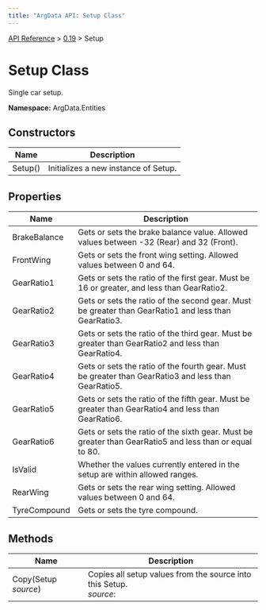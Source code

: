```yaml
---
title: "ArgData API: Setup Class"
---
```


[API Reference](/argdata/api/) &gt; [0.19](/argdata/api/0.19/) &gt; Setup

# Setup Class

Single car setup.

**Namespace:** ArgData.Entities

## Constructors

<table class="table table-bordered table-striped ">
<thead>
  <tr>
    <th>Name</th>
    <th>Description</th>
  </tr>
</thead>
<tbody>
  <tr>
    <td>Setup()</td>
    <td>Initializes a new instance of Setup.</td>
  </tr>
</tbody>
</table>


## Properties

<table class="table table-bordered table-striped ">
<thead>
  <tr>
    <th>Name</th>
    <th>Description</th>
  </tr>
</thead>
<tbody>
  <tr>
    <td>BrakeBalance</td>
    <td>Gets or sets the brake balance value. Allowed values between -32 (Rear) and 32 (Front).</td>
  </tr>
  <tr>
    <td>FrontWing</td>
    <td>Gets or sets the front wing setting. Allowed values between 0 and 64.</td>
  </tr>
  <tr>
    <td>GearRatio1</td>
    <td>Gets or sets the ratio of the first gear. Must be 16 or greater, and less than GearRatio2.</td>
  </tr>
  <tr>
    <td>GearRatio2</td>
    <td>Gets or sets the ratio of the second gear. Must be greater than GearRatio1 and less than GearRatio3.</td>
  </tr>
  <tr>
    <td>GearRatio3</td>
    <td>Gets or sets the ratio of the third gear. Must be greater than GearRatio2 and less than GearRatio4.</td>
  </tr>
  <tr>
    <td>GearRatio4</td>
    <td>Gets or sets the ratio of the fourth gear. Must be greater than GearRatio3 and less than GearRatio5.</td>
  </tr>
  <tr>
    <td>GearRatio5</td>
    <td>Gets or sets the ratio of the fifth gear. Must be greater than GearRatio4 and less than GearRatio6.</td>
  </tr>
  <tr>
    <td>GearRatio6</td>
    <td>Gets or sets the ratio of the sixth gear. Must be greater than GearRatio5 and less than or equal to 80.</td>
  </tr>
  <tr>
    <td>IsValid</td>
    <td>Whether the values currently entered in the setup are within allowed ranges.</td>
  </tr>
  <tr>
    <td>RearWing</td>
    <td>Gets or sets the rear wing setting. Allowed values between 0 and 64.</td>
  </tr>
  <tr>
    <td>TyreCompound</td>
    <td>Gets or sets the tyre compound.</td>
  </tr>
</tbody>
</table>


## Methods

<table class="table table-bordered table-striped ">
<thead>
  <tr>
    <th>Name</th>
    <th>Description</th>
  </tr>
</thead>
<tbody>
  <tr>
    <td>Copy(Setup <em>source</em>)</td>
    <td>Copies all setup values from the source into this Setup.<br /><em>source</em>: <br /></td>
  </tr>
</tbody>
</table>


